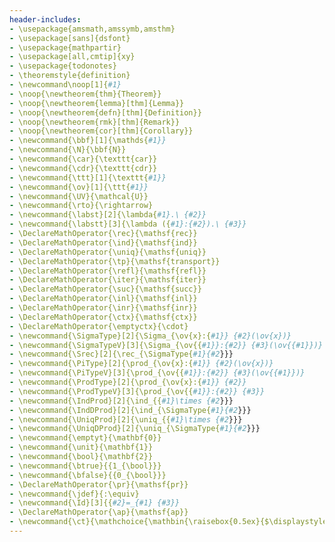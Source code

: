 ```yaml
---
header-includes:
- \usepackage{amsmath,amssymb,amsthm}
- \usepackage[sans]{dsfont}
- \usepackage{mathpartir}
- \usepackage[all,cmtip]{xy}
- \usepackage{todonotes}
- \theoremstyle{definition}
- \newcommand\noop[1]{#1}
- \noop{\newtheorem{thm}{Theorem}}
- \noop{\newtheorem{lemma}[thm]{Lemma}}
- \noop{\newtheorem{defn}[thm]{Definition}}
- \noop{\newtheorem{rmk}[thm]{Remark}}
- \noop{\newtheorem{cor}[thm]{Corollary}}
- \newcommand{\bbf}[1]{\mathds{#1}}
- \newcommand{\N}{\bbf{N}}
- \newcommand{\car}{\texttt{car}}
- \newcommand{\cdr}{\texttt{cdr}}
- \newcommand{\ttt}[1]{\texttt{#1}}
- \newcommand{\ov}[1]{\ttt{#1}}
- \newcommand{\UV}{\mathcal{U}}
- \newcommand{\rto}{\rightarrow}
- \newcommand{\labst}[2]{\lambda{#1}.\ {#2}}
- \newcommand{\labstt}[3]{\lambda ({#1}:{#2}).\ {#3}}
- \DeclareMathOperator{\rec}{\mathsf{rec}}
- \DeclareMathOperator{\ind}{\mathsf{ind}}
- \DeclareMathOperator{\uniq}{\mathsf{uniq}}
- \DeclareMathOperator{\tp}{\mathsf{transport}}
- \DeclareMathOperator{\refl}{\mathsf{refl}}
- \DeclareMathOperator{\iter}{\mathsf{iter}}
- \DeclareMathOperator{\suc}{\mathsf{succ}}
- \DeclareMathOperator{\inl}{\mathsf{inl}}
- \DeclareMathOperator{\inr}{\mathsf{inr}}
- \DeclareMathOperator{\ctx}{\mathsf{ctx}}
- \DeclareMathOperator{\emptyctx}{\cdot}
- \newcommand{\SigmaType}[2]{\Sigma_{\ov{x}:{#1}} {#2}(\ov{x})}
- \newcommand{\SigmaTypeV}[3]{\Sigma_{\ov{{#1}}:{#2}} {#3}(\ov{{#1}})}
- \newcommand{\Srec}[2]{\rec_{\SigmaType{#1}{#2}}}
- \newcommand{\PiType}[2]{\prod_{\ov{x}:{#1}} {#2}(\ov{x})}
- \newcommand{\PiTypeV}[3]{\prod_{\ov{{#1}}:{#2}} {#3}(\ov{{#1}})}
- \newcommand{\ProdType}[2]{\prod_{\ov{x}:{#1}} {#2}}
- \newcommand{\ProdTypeV}[3]{\prod_{\ov{{#1}}:{#2}} {#3}}
- \newcommand{\IndProd}[2]{\ind_{{#1}\times {#2}}}
- \newcommand{\IndDProd}[2]{\ind_{\SigmaType{#1}{#2}}}
- \newcommand{\UniqProd}[2]{\uniq_{{#1}\times {#2}}}
- \newcommand{\UniqDProd}[2]{\uniq_{\SigmaType{#1}{#2}}}
- \newcommand{\emptyt}{\mathbf{0}}
- \newcommand{\unit}{\mathbf{1}}
- \newcommand{\bool}{\mathbf{2}}
- \newcommand{\btrue}{{1_{\bool}}}
- \newcommand{\bfalse}{{0_{\bool}}}
- \DeclareMathOperator{\pr}{\mathsf{pr}}
- \newcommand{\jdef}{:\equiv}
- \newcommand{\Id}[3]{{#2}=_{#1} {#3}}
- \DeclareMathOperator{\ap}{\mathsf{ap}}
- \newcommand{\ct}{\mathchoice{\mathbin{\raisebox{0.5ex}{$\displaystyle\centerdot$}}}{\mathbin{\raisebox{0.5ex}{$\centerdot$}}}{\mathbin{\raisebox{0.25ex}{$\scriptstyle\,\centerdot\,$}}}{\mathbin{\raisebox{0.1ex}{$\scriptscriptstyle\,\centerdot\,$}}}}
---
```

